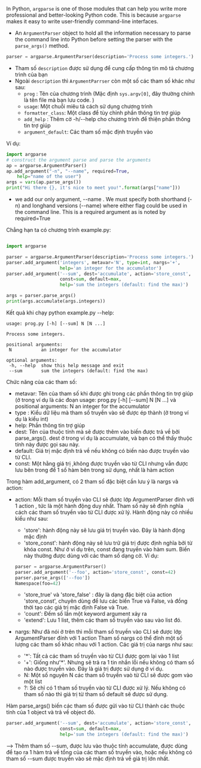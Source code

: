 In Python, `argparse` is one of those modules that can help you write more professional and better-looking Python code. This is because `argparse` makes it easy to write user-friendly command-line interfaces.
- An `ArgumentParser` object to hold all the information necessary to parse the command line into Python before setting the parser with the `parse_args()` method.

```python
parser = argparse.ArgumentParser(description='Process some integers.')
```
- Tham số `description` được sử dụng để cung cấp thông tin mô tả chương trình của bạn
- Ngoài `description` thì `ArgumentParrser` còn một số các tham số khác như sau:
  - `prog` : Tên của chương trình (Mặc định `sys.argv[0]`, đây thường chính là tên file mà bạn lưu code. )
  - `usage`: Một chuỗi miêu tả cách sử dụng chương trình
  - `formatter_class`: Một class để tùy chỉnh phần thông tin trợ giúp
  - `add_help` : Thêm cờ -h/--help cho chương trình để thiện phần thông tin trợ giúp
  - `argument_default`: Các tham số mặc định truyền vào

Ví dụ:
```python
import argparse
# construct the argument parse and parse the arguments
ap = argparse.ArgumentParser()
ap.add_argument("-n", "--name", required=True,
	help="name of the user")
args = vars(ap.parse_args())
print("Hi there {}, it's nice to meet you!".format(args["name"]))
```
- we add our only argument, --name . We must specify both shorthand (-n) and longhand versions (--name) where either flag could be used in the command line. This is a required argument as is noted by required=True












Chẳng hạn ta có chương trình example.py:
```python

import argparse

parser = argparse.ArgumentParser(description='Process some integers.')
parser.add_argument('integers', metavar='N', type=int, nargs='+',
                    help='an integer for the accumulator')
parser.add_argument('--sum', dest='accumulate', action='store_const',
                    const=sum, default=max,
                    help='sum the integers (default: find the max)')

args = parser.parse_args()
print(args.accumulate(args.integers))
```

Kết quả khi chạy python example.py --help:
```
usage: prog.py [-h] [--sum] N [N ...]

Process some integers.

positional arguments:
 N           an integer for the accumulator

optional arguments:
 -h, --help  show this help message and exit
 --sum       sum the integers (default: find the max)

```

Chức năng của các tham số:
- metavar: Tên của tham số khi được ghi trong các phần thông tin trợ giúp (ở trong ví dụ là các đoạn usage: prog.py [-h] [--sum] N [N ...] và positional arguments: N an integer for the accumulator
- type : Kiểu dữ liệu mà tham số truyền vào sẽ được ép thành (ở trong ví dụ là kiểu int)
- help: Phần thông tin trợ giúp
- dest: Tên của thuộc tính mà sẽ được thêm vào biến được trả về bởi parse_args(). dest ở trong ví dụ là accumulate, và bạn có thể thấy thuộc tính này được gọi sau này.
- default: Giá trị mặc định trả về nếu không có biến nào được truyền vào từ CLI.
- const: Một hằng giá trị ,không được truyền vào từ CLI nhưng vẫn được lưu bên trong để 1 số hàm bên trong sử dụng, nhất là hàm action

Trong hàm add_argument, có 2 tham số đặc biệt cần lưu ý là nargs và action:
- action: Mỗi tham số truyền vào CLI sẽ được lớp ArgumentParser đính với 1 action , tức là một hành động duy nhất. Tham số này sẽ định nghĩa cách các tham số truyền vào từ CLI được xử lý. Hành động này có nhiều kiểu như sau:
  - 'store': hành động này sẽ lưu giá trị truyền vào. Đây là hành động mặc định
  - 'store_const': hành động này sẽ lưu trữ giá trị được định nghĩa bởi từ khóa const. Như ở ví dụ trên, const đang truyền vào hàm sum. Biến này thường được dùng với các tham số dạng cờ. Ví dụ:
  ```python
  parser = argparse.ArgumentParser()
  parser.add_argument('--foo', action='store_const', const=42)
  parser.parse_args(['--foo'])
  Namespace(foo=42)
  ```
  - 'store_true' và 'store_false' : đây là dạng đặc biệt của action 'store_const', chuyên dùng để lưu các biến True và False, và đồng thời tạo các giá trị mặc định False và True.
  - 'count': Đếm số lần một keyword argument xảy ra
  - 'extend': Lưu 1 list, thêm các tham số truyền vào sau vào list đó.

- nargs: Như đã nói ở trên thì mỗi tham số truyền vào CLI sẽ được lớp ArgumentParser đính với 1 action Tham số nargs có thể đính một số lượng các tham số khác nhau với 1 action. Các giá trị của nargs như sau:
  - '*': Tất cả các tham số truyền vào từ CLI được gom lại vào 1 list
  - '+': Giống như'*'. Nhưng sẽ trả ra 1 tin nhắn lỗi nếu không có tham số nào được truyền vào. Đây là giá trị được sử dụng ở ví dụ.
  - N: Một số nguyên N các tham số truyền vaò từ CLI sẽ được gom vào một list
  - ?: Sẽ chỉ có 1 tham số truyền vào từ CLI được xử lý. Nếu không có tham số nào thì giá trị từ tham số default sẽ được sử dụng.

Hàm parse_args() biến các tham số được gửi vào từ CLI thành các thuộc tính của 1 object và trả về object đó. 

```python
parser.add_argument('--sum', dest='accumulate', action='store_const',
                    const=sum, default=max,
                    help='sum the integers (default: find the max)')
```
--> Thêm tham số --sum, được lưu vào thuộc tính accumulate, được dùng để tạo ra 1 hàm trả về tổng của các tham số truyền vào, hoặc nếu không có tham số --sum được truyền vào sẽ mặc định trả về giá trị lớn nhất.













